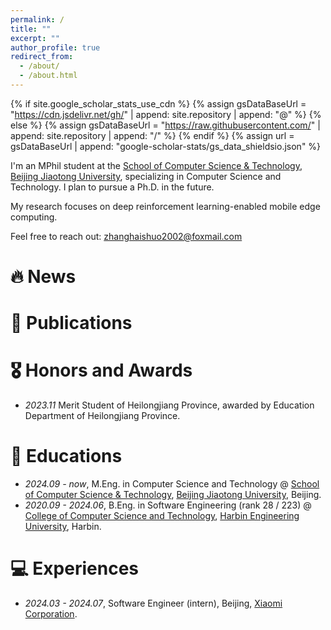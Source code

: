 ```yaml
---
permalink: /
title: ""
excerpt: ""
author_profile: true
redirect_from: 
  - /about/
  - /about.html
---
```


{% if site.google_scholar_stats_use_cdn %}
{% assign gsDataBaseUrl = "https://cdn.jsdelivr.net/gh/" | append: site.repository | append: "@" %}
{% else %}
{% assign gsDataBaseUrl = "https://raw.githubusercontent.com/" | append: site.repository | append: "/" %}
{% endif %}
{% assign url = gsDataBaseUrl | append: "google-scholar-stats/gs_data_shieldsio.json" %}

<span class='anchor' id='about-me'></span>

I'm an MPhil student at the [School of Computer Science & Technology](https://cs.bjtu.edu.cn/), [Beijing Jiaotong University](https://www.bjtu.edu.cn/), specializing in Computer Science and Technology. I plan to pursue a Ph.D. in the future.

My research focuses on deep reinforcement learning-enabled mobile edge computing.

Feel free to reach out: zhanghaishuo2002@foxmail.com

<!--My research interest includes neural machine translation and computer vision. I have published more than 100 papers at the top international AI conferences with total <a href='https://scholar.google.com/citations?user=DhtAFkwAAAAJ'>google scholar citations <strong><span id='total_cit'>260000+</span></strong></a> (You can also use google scholar badge <a href='https://scholar.google.com/citations?user=DhtAFkwAAAAJ'><img src="https://img.shields.io/endpoint?url={{ url | url_encode }}&logo=Google%20Scholar&labelColor=f6f6f6&color=9cf&style=flat&label=citations"></a>).-->


# 🔥 News
<!-- - *2022.02*: &nbsp;🎉🎉 Lorem ipsum dolor sit amet, consectetur adipiscing elit. Vivamus ornare aliquet ipsum, ac tempus justo dapibus sit amet. -->

# 📝 Publications 
<!--
<div class='paper-box'><div class='paper-box-image'><div><div class="badge">CVPR 2016</div><img src='images/500x300.png' alt="sym" width="100%"></div></div>
<div class='paper-box-text' markdown="1">

[Deep Residual Learning for Image Recognition](https://openaccess.thecvf.com/content_cvpr_2016/papers/He_Deep_Residual_Learning_CVPR_2016_paper.pdf)

**Kaiming He**, Xiangyu Zhang, Shaoqing Ren, Jian Sun

[**Project**](https://scholar.google.com/citations?view_op=view_citation&hl=zh-CN&user=DhtAFkwAAAAJ&citation_for_view=DhtAFkwAAAAJ:ALROH1vI_8AC) <strong><span class='show_paper_citations' data='DhtAFkwAAAAJ:ALROH1vI_8AC'></span></strong>
- Lorem ipsum dolor sit amet, consectetur adipiscing elit. Vivamus ornare aliquet ipsum, ac tempus justo dapibus sit amet. 
</div>
</div>

- [Lorem ipsum dolor sit amet, consectetur adipiscing elit. Vivamus ornare aliquet ipsum, ac tempus justo dapibus sit amet](https://github.com), A, B, C, **CVPR 2020**

-->

# 🎖 Honors and Awards
- *2023.11* Merit Student of Heilongjiang Province, awarded by Education Department of Heilongjiang Province.

# 📖 Educations
- *2024.09 - now*, M.Eng. in Computer Science and Technology @ [School of Computer Science & Technology](https://cs.bjtu.edu.cn/), [Beijing Jiaotong University](https://en.bjtu.edu.cn/), Beijing.
- *2020.09 - 2024.06*, B.Eng. in Software Engineering (rank 28 / 223) @ [College of Computer Science and Technology](https://english.hrbeu.edu.cn/School/Schools_A_Z/College_of_Computer_Science_and_Technology.htm), [Harbin Engineering University](https://english.hrbeu.edu.cn/School/Schools_A_Z/College_of_Computer_Science_and_Technology.htm), Harbin.

# 💻 Experiences
- *2024.03 - 2024.07*, Software Engineer (intern), Beijing, [Xiaomi Corporation](https://www.mi.com/global/about/).
